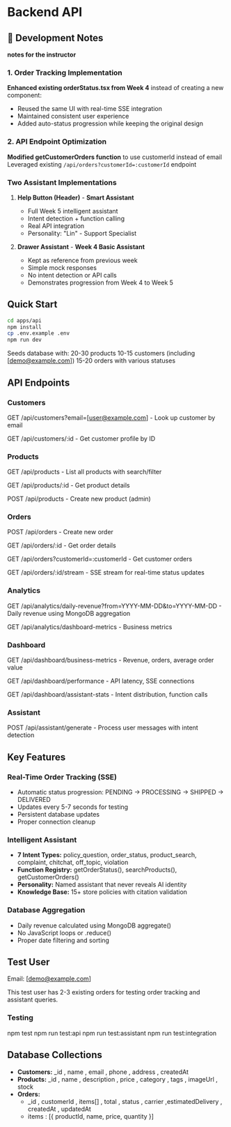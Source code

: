 # Backend API

## 📝 Development Notes

**notes for the instructor**

### 1. Order Tracking Implementation

**Enhanced existing orderStatus.tsx from Week 4** instead of creating a new component:

- Reused the same UI with real-time SSE integration
- Maintained consistent user experience
- Added auto-status progression while keeping the original design

### 2. API Endpoint Optimization  

**Modified getCustomerOrders function** to use customerId instead of email Leveraged existing `/api/orders?customerId=:customerId` endpoint

### Two Assistant Implementations

1. **Help Button (Header)** - **Smart Assistant**
   - Full Week 5 intelligent assistant
   - Intent detection + function calling
   - Real API integration
   - Personality: "Lin" - Support Specialist

2. **Drawer Assistant** - **Week 4 Basic Assistant**
   - Kept as reference from previous week
   - Simple mock responses
   - No intent detection or API calls
   - Demonstrates progression from Week 4 to Week 5

## Quick Start

```bash
cd apps/api
npm install
cp .env.example .env
npm run dev
 ```

 Seeds database with:
20-30 products
10-15 customers (including [demo@example.com])
15-20 orders with various statuses

## API Endpoints  

### Customers

GET /api/customers?email=[user@example.com] - Look up customer by email

GET /api/customers/:id - Get customer profile by ID

### Products

GET /api/products - List all products with search/filter

GET /api/products/:id - Get product details

POST /api/products - Create new product (admin)

### Orders

POST /api/orders - Create new order

GET /api/orders/:id - Get order details

GET /api/orders?customerId=:customerId - Get customer orders

GET /api/orders/:id/stream - SSE stream for real-time status updates

### Analytics

GET /api/analytics/daily-revenue?from=YYYY-MM-DD&to=YYYY-MM-DD - Daily revenue using MongoDB aggregation

GET /api/analytics/dashboard-metrics - Business metrics

### Dashboard

GET /api/dashboard/business-metrics - Revenue, orders, average order value

GET /api/dashboard/performance - API latency, SSE connections

GET /api/dashboard/assistant-stats - Intent distribution, function calls

### Assistant

POST /api/assistant/generate - Process user messages with intent detection

## Key Features

### Real-Time Order Tracking (SSE)

- Automatic status progression: PENDING → PROCESSING → SHIPPED → DELIVERED
- Updates every 5-7 seconds for testing
- Persistent database updates
- Proper connection cleanup

### Intelligent Assistant

- **7 Intent Types:** policy_question, order_status, product_search, complaint, chitchat, off_topic, violation
- **Function Registry:** getOrderStatus(), searchProducts(), getCustomerOrders()
- **Personality:** Named assistant that never reveals AI identity
- **Knowledge Base:** 15+ store policies with citation validation

### Database Aggregation

- Daily revenue calculated using MongoDB aggregate()
- No JavaScript loops or .reduce()
- Proper date filtering and sorting

## Test User

Email: [demo@example.com]

This test user has 2-3 existing orders for testing order tracking and assistant queries.

### Testing

npm test
npm run test:api
npm run test:assistant
npm run test:integration

## Database Collections

- **Customers:** _id , name , email , phone , address , createdAt  
- **Products:** _id , name , description , price , category , tags , imageUrl , stock
- **Orders:**
  - _id , customerId , items[] , total , status , carrier ,estimatedDelivery , createdAt ,
 updatedAt
  - items : [{ productId, name, price, quantity }]
  